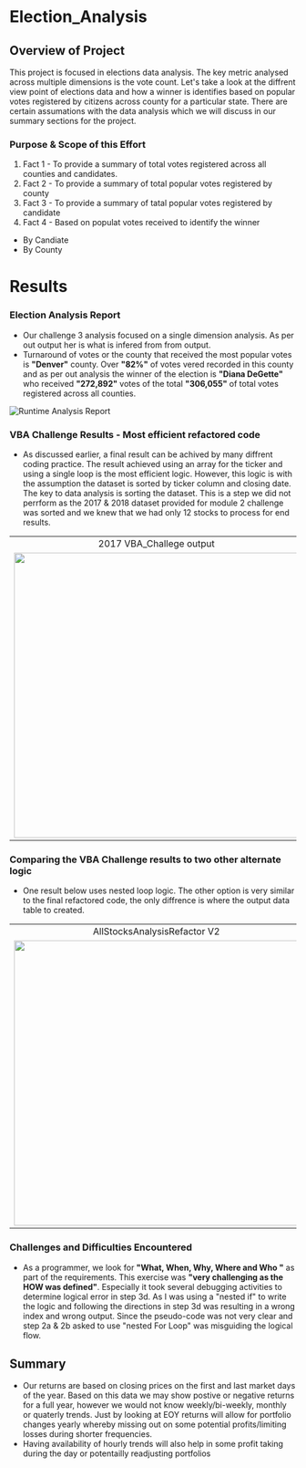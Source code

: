 # Election_Analysis

## Overview of Project
This project is focused in elections data analysis. The key metric analysed across multiple dimensions is the vote count. Let's take a look at the diffrent view point of elections data and how a winner is identifies based on popular votes registered by citizens across county for a particular state. There are certain assumations with the data analysis which we will discuss in our summary sections for the project.

### Purpose & Scope of this Effort
1. Fact 1 - To provide a summary of total votes registered across all counties and candidates.
2. Fact 2 - To provide a summary of total popular votes registered by county
3. Fact 3 - To provide a summary of tatal popular votes registered by candidate
4. Fact 4 - Based on populat votes received to identify the winner
  *  By Candiate
  *  By County


# Results
### Election Analysis Report
* Our challenge 3 analysis focused on a single dimension analysis. As per out output her is what is infered from from output.
* Turnaround of votes or the county that received the most popular votes is **"Denver"** county. Over **"82%"** of votes vered recorded in this county and as per out analysis the winner of the election is **"Diana DeGette"** who received **"272,892"** votes of the total **"306,055"** of total votes registered across all counties.

<!--![RunTime Comparison Report](/Resources/RuntimeComparisonTable.png) -->

<img src=/Resources/RuntimeComparisonTable.png alt="Runtime Analysis Report"/>
 
### VBA Challenge Results - Most efficient refactored code
* As discussed earlier, a final result can be achived by many diffrent coding practice. The result achieved using an array for the ticker and using a single loop is the most efficient logic. However, this logic is with the assumption the dataset is sorted by ticker column and closing date. The key to data analysis is sorting the dataset. This is a step we did not perrform as the 2017 & 2018 dataset provided for module 2 challenge was sorted and we knew that we had only 12 stocks to process for end results. 

 <table>
 <tr>   
    <td align="center"> 2017 VBA_Challege output </td>
    <td align="center"> 2018 VBA_Challege output</td>
  </tr> 
  <tr>   
    <td valign="top"> <img src="/Resources/2017%20AllstocksAnalysisRefactor.png" width="500" /> </td>
    <td valign="top"> <img src="/Resources/2018%20AllstocksAnalysisRefactor.png" width="500" /> </td>
  </tr>     
</Table> 

### Comparing the VBA Challenge results to two other alternate logic
* One result below uses nested loop logic. The other option is very similar to the final refactored code, the only diffrence is where the output data table to created.

<Table>
 <tr>   
    <td align="center"> AllStocksAnalysisRefactor V2 </td>
    <td align="center"> AllStocksAnalysisRefactor V1 </td>
  </tr> 
  <tr>   
    <td valign="top"> <img src="/Resources/2018AllStocksAnalysisRefactorV2.png" width="500" /> </td>
    <td valign="top"> <img src="/Resources/2018AllStocksAnalysisRefactorV1.png" width="500"  width="500" /> </td>
  </tr>     
</Table> 
                                                                                                                                                                         
### Challenges and Difficulties Encountered
* As a programmer, we look for **"What, When, Why, Where and Who "** as part of the requirements. This exercise was **"very challenging as the HOW was defined"**. Especially it took  several debugging activities to determine logical error in step 3d. As I was using a "nested if" to write the logic and following the directions in step 3d was resulting in a wrong index and wrong output. Since the pseudo-code was not very clear and step 2a & 2b asked to use "nested For Loop" was misguiding the logical flow.   

## Summary
  - Our returns are based on closing prices on the first and last market days of the year. Based on this data we may show postive or negative returns for a full year, however we would not know weekly/bi-weekly, monthly or quaterly trends. Just by looking at EOY returns will allow for portfolio changes yearly whereby missing out on some potential profits/limiting losses during shorter frequencies.
  - Having availability of hourly trends will also help in some profit taking during the day or potentailly readjusting portfolios
  
